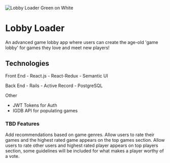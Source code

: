 ![Lobby Loader Green on White](https://user-images.githubusercontent.com/9085279/136635973-93c2702f-6f7a-47e7-b06c-0ffcbcd00152.png)
# Lobby Loader
An advanced game lobby app where users can create the age-old 'game lobby' for games they love and meet new players!

## Technologies
Front End
	- React.js
	- React-Redux
	- Semantic UI
	
Back End
	- Rails
	- Active Record
	- PostgreSQL

Other
  - JWT Tokens for Auth
  - IGDB API for populating games


### TBD Features
Add recommendations based on game genres. 
Allow users to rate their games and the highest rated game appears on the top games section.
Allow users to rate other users and highest rated player appears on top players section, some guidelines will be included for what makes a player worthy of a vote.
